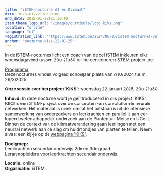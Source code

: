 ```yaml
---
title: "iSTEM-nocturne AI en Klimaat"
date: 2025-01-22T20:00:00
end_date: 2025-01-22T21:30:00
item_theme_logo_url: "/images/curricula/logo_kiks.png"
location: "online"
language: "nl"
registration_link: "https://www.istem.be/2024/06/06/istem-nocturnes-volgend-jaar/"
anchor: "nocturne-kiks-22-01-25"
---
```

In de iSTEM-nocturnes licht een coach van de cel iSTEM inkleuren elke woensdagavond tussen 20u-21u30 online een concreet STEM-project toe.

[Programma](https://www.istem.be/2024/06/06/istem-nocturnes-volgend-jaar/)<br>
Deze nocturnes vinden volgend schooljaar plaats van 2/10/2024 t.e.m. 26/3/2025

**Onze sessie over het project 'KIKS'**: woensdag 22 januari 2025, 20u-21u30

**Inhoud:** In deze nocturne word je geïntroduceerd in ons project 'KIKS'. <br>
KIKS is een STEM-project over de concepten van convolutionele neurale netwerken. Het materiaal is uniek omdat het ontstaan is uit de intensieve samenwerking van onderzoekers 
en leerkrachten en parallel is aan een lopend wetenschappelijk onderzoek aan de Plantentuin Meise en UGent. <br>
Binnen de context van de klimaatverandering gaan leerlingen met een neuraal netwerk aan de slag om huidmondjes van planten te tellen.
Neem alvast een kijkje op de [webpagina 'KIKS'](https://dwengo.org/kiks). 

**Doelgroep:** <br>
Leerkrachten secundair onderwijs 2de en 3de graad.<br>
Lerarenopleiders voor leerkrachten secundair onderwijs.

**Locatie:** online<br>
**Organisatie:** iSTEM
